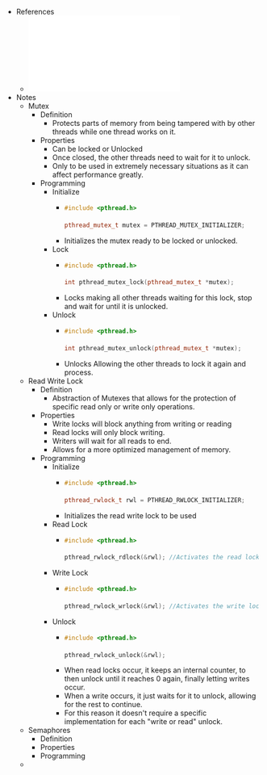 - References
	- ![Mem-Partilhada I 2024-25-lock-rwl-noimpl (1).pdf](../assets/Mem-Partilhada_I_2024-25-lock-rwl-noimpl_(1)_1733670341075_0.pdf)
- Notes
	- Mutex
		- Definition
			- Protects parts of memory from being tampered with by other threads while one thread works on it.
		- Properties
			- Can be locked or Unlocked
			- Once closed, the other threads need to wait for it to unlock.
			- Only to be used in extremely necessary situations as it can affect performance greatly.
		- Programming
			- Initialize
				- ```cpp
				  #include <pthread.h>
				  
				  pthread_mutex_t mutex = PTHREAD_MUTEX_INITIALIZER;
				  ```
				- Initializes the mutex ready to be locked or unlocked.
			- Lock
				- ```cpp
				  #include <pthread.h>
				  
				  int pthread_mutex_lock(pthread_mutex_t *mutex);
				  ```
				- Locks making all other threads waiting for this lock, stop and wait for until it is unlocked.
			- Unlock
				- ```cpp
				  #include <pthread.h>
				  
				  int pthread_mutex_unlock(pthread_mutex_t *mutex);
				  ```
				- Unlocks Allowing the other threads to lock it again and process.
	- Read Write Lock
		- Definition
			- Abstraction of Mutexes that allows for the protection of specific read only or write only operations.
		- Properties
			- Write locks will block anything from writing or reading
			- Read locks will only block writing.
			- Writers will wait for all reads to end.
			- Allows for a more optimized management of memory.
		- Programming
			- Initialize
				- ```cpp
				  #include <pthread.h>
				  
				  pthread_rwlock_t rwl = PTHREAD_RWLOCK_INITIALIZER;
				  ```
				- Initializes the read write lock to be used
			- Read Lock
				- ```cpp
				  #include <pthread.h>
				  
				  pthread_rwlock_rdlock(&rwl); //Activates the read lock
				  ```
			- Write Lock
				- ```cpp
				  #include <pthread.h>
				  
				  pthread_rwlock_wrlock(&rwl); //Activates the write lock
				  ```
			- Unlock
				- ```cpp
				  #include <pthread.h>
				  
				  pthread_rwlock_unlock(&rwl);
				  ```
				- When read locks occur, it keeps an internal counter, to then unlock until it reaches 0 again, finally letting writes occur.
				- When a write occurs, it just waits for it to unlock, allowing for the rest to continue.
				- For this reason it doesn't require a specific implementation for each "write or read" unlock.
	- Semaphores
		- Definition
		- Properties
		- Programming
	-